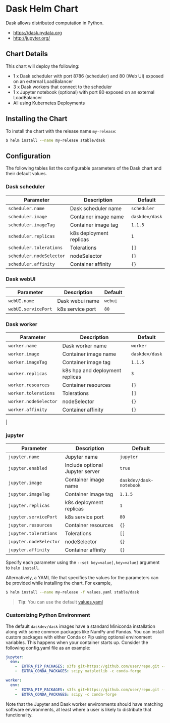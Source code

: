 # Dask Helm Chart

Dask allows distributed computation in Python.

-  https://dask.pydata.org
-  http://jupyter.org/


## Chart Details

This chart will deploy the following:

-   1 x Dask scheduler with port 8786 (scheduler) and 80 (Web UI) exposed on an external LoadBalancer
-   3 x Dask workers that connect to the scheduler
-   1 x Jupyter notebook (optional) with port 80 exposed on an external LoadBalancer
-   All using Kubernetes Deployments

## Installing the Chart

To install the chart with the release name `my-release`:

```bash
$ helm install --name my-release stable/dask
```

## Configuration

The following tables list the configurable parameters of the Dask chart and their default values.

### Dask scheduler

| Parameter                  | Description              | Default          |
| -------------------------- | -------------------------| -----------------|
| `scheduler.name`           | Dask scheduler name      | `scheduler`      |
| `scheduler.image`          | Container image name     | `daskdev/dask`   |
| `scheduler.imageTag`       | Container image tag      | `1.1.5`         |
| `scheduler.replicas`       | k8s deployment replicas  | `1`              |
| `scheduler.tolerations`    | Tolerations              | `[]`             |
| `scheduler.nodeSelector`   | nodeSelector             | `{}`             |
| `scheduler.affinity`       | Container affinity       | `{}`             |

### Dask webUI

| Parameter             | Description       | Default   |
|-----------------------|-------------------|-----------|
| `webUI.name`          | Dask webui name   | `webui`   |
| `webUI.servicePort`   | k8s service port  | `80`      |

### Dask worker

| Parameter                    | Description                      | Default        |
| -----------------------      | ---------------------------------| ---------------|
| `worker.name`                | Dask worker name                 | `worker`       |
| `worker.image`               | Container image name             | `daskdev/dask` |
| `worker.imageTag`            | Container image tag              | `1.1.5`        |
| `worker.replicas`            | k8s hpa and deployment replicas  | `3`            |
| `worker.resources`           | Container resources              | `{}`           |
| `worker.tolerations`         | Tolerations                      | `[]`           |
| `worker.nodeSelector`        | nodeSelector                     | `{}`           |
| `worker.affinity`            | Container affinity               | `{}`           |
|

### jupyter

| Parameter               | Description                      | Default                  |
|-------------------------|----------------------------------|--------------------------|
| `jupyter.name`          | Jupyter name                     | `jupyter`                |
| `jupyter.enabled`       | Include optional Jupyter server  | `true`                   |
| `jupyter.image`         | Container image name             | `daskdev/dask-notebook`  |
| `jupyter.imageTag`      | Container image tag              | `1.1.5`                  |
| `jupyter.replicas`      | k8s deployment replicas          | `1`                      |
| `jupyter.servicePort`   | k8s service port                 | `80`                     |
| `jupyter.resources`     | Container resources              | `{}`                     |
| `jupyter.tolerations`   | Tolerations                      | `[]`                     |
| `jupyter.nodeSelector`  | nodeSelector                     | `{}`                     |
| `jupyter.affinity`      | Container affinity               | `{}`                     |

Specify each parameter using the `--set key=value[,key=value]` argument to `helm install`.

Alternatively, a YAML file that specifies the values for the parameters can be provided while installing the chart. For example,

```bash
$ helm install --name my-release -f values.yaml stable/dask
```

> **Tip**: You can use the default [values.yaml](values.yaml)


### Customizing Python Environment

The default `daskdev/dask` images have a standard Miniconda installation along
with some common packages like NumPy and Pandas.  You can install custom packages
with either Conda or Pip using optional environment variables.  This happens
when your container starts up.  Consider the following config.yaml file as an
example:

```yaml
jupyter:
  env:
    -  EXTRA_PIP_PACKAGES: s3fs git+https://github.com/user/repo.git --upgrade
    -  EXTRA_CONDA_PACKAGES: scipy matplotlib -c conda-forge

worker:
  env:
    -  EXTRA_PIP_PACKAGES: s3fs git+https://github.com/user/repo.git --upgrade
    -  EXTRA_CONDA_PACKAGES: scipy -c conda-forge
```

Note that the Jupyter and Dask worker environments should have matching
software environments, at least where a user is likely to distribute that
functionality.
